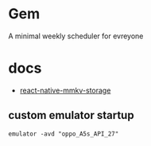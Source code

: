 # Gem

A minimal weekly scheduler for evreyone

# docs

- [react-native-mmkv-storage](https://rnmmkv.vercel.app/)

## custom emulator startup

```
emulator -avd "oppo_A5s_API_27"
```
